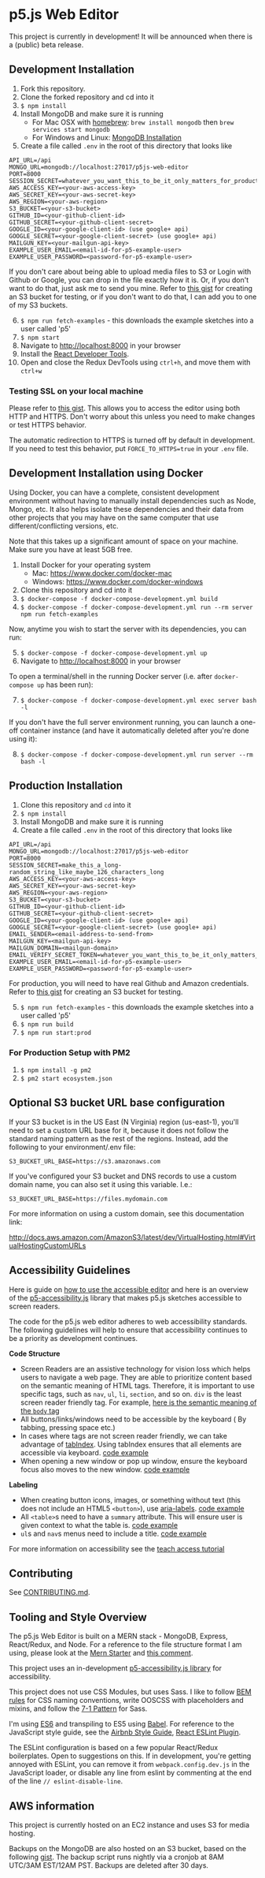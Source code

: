 # p5.js Web Editor

This project is currently in development! It will be announced when there is a (public) beta release.

## Development Installation

1. Fork this repository.
2. Clone the forked repository and cd into it
3. `$ npm install`
4. Install MongoDB and make sure it is running
   * For Mac OSX with [homebrew](http://brew.sh/): `brew install mongodb` then `brew services start mongodb`
   * For Windows and Linux: [MongoDB Installation](https://docs.mongodb.com/manual/installation/)
5. Create a file called `.env` in the root of this directory that looks like

  ```
  API_URL=/api
  MONGO_URL=mongodb://localhost:27017/p5js-web-editor
  PORT=8000
  SESSION_SECRET=whatever_you_want_this_to_be_it_only_matters_for_production
  AWS_ACCESS_KEY=<your-aws-access-key>
  AWS_SECRET_KEY=<your-aws-secret-key>
  AWS_REGION=<your-aws-region>
  S3_BUCKET=<your-s3-bucket>
  GITHUB_ID=<your-github-client-id>
  GITHUB_SECRET=<your-github-client-secret>
  GOOGLE_ID=<your-google-client-id> (use google+ api)
  GOOGLE_SECRET=<your-google-client-secret> (use google+ api)
  MAILGUN_KEY=<your-mailgun-api-key>
  EXAMPLE_USER_EMAIL=<email-id-for-p5-example-user>
  EXAMPLE_USER_PASSWORD=<password-for-p5-example-user>
  ```

   If you don't care about being able to upload media files to S3 or Login with Github or Google, you can drop in the file exactly how it is. Or, if you don't want to do that, just ask me to send you mine. Refer to [this gist](https://gist.github.com/catarak/70c9301f0fd1ac2d6b58de03f61997e3) for creating an S3 bucket for testing, or if you don't want to do that, I can add you to one of my S3 buckets.

6. `$ npm run fetch-examples` - this downloads the example sketches into a user called 'p5'
7. `$ npm start`
8. Navigate to [http://localhost:8000](http://localhost:8000) in your browser
9. Install the [React Developer Tools](https://chrome.google.com/webstore/detail/react-developer-tools/fmkadmapgofadopljbjfkapdkoienihi?hl=en).
10. Open and close the Redux DevTools using `ctrl+h`, and move them with `ctrl+w`

### Testing SSL on your local machine
Please refer to [this gist](https://gist.github.com/andrewn/953ffd5cb17ac2634dc969fc7bdaff3f). This allows you to access the editor using both HTTP and HTTPS. Don't worry about this unless you need to make changes or test HTTPS behavior.

The automatic redirection to HTTPS is turned off by default in development. If you need to test this behavior, put `FORCE_TO_HTTPS=true` in your `.env` file.

## Development Installation using Docker

Using Docker, you can have a complete, consistent development environment without having to manually install dependencies such as Node, Mongo, etc. It also helps isolate these dependencies and their data from other projects that you may have on the same computer that use different/conflicting versions, etc.

Note that this takes up a significant amount of space on your machine. Make sure you have at least 5GB free.

1. Install Docker for your operating system
   * Mac: https://www.docker.com/docker-mac
   * Windows: https://www.docker.com/docker-windows
2. Clone this repository and cd into it
3. `$ docker-compose -f docker-compose-development.yml build`
4. `$ docker-compose -f docker-compose-development.yml run --rm server npm run fetch-examples`

Now, anytime you wish to start the server with its dependencies, you can run:

5. `$ docker-compose -f docker-compose-development.yml up`
6. Navigate to [http://localhost:8000](http://localhost:8000) in your browser

To open a terminal/shell in the running Docker server (i.e. after `docker-compose up` has been run):

7. `$ docker-compose -f docker-compose-development.yml exec server bash -l`

If you don't have the full server environment running, you can launch a one-off container instance (and have it automatically deleted after you're done using it):

8. `$ docker-compose -f docker-compose-development.yml run server --rm bash -l`

## Production Installation
1. Clone this repository and `cd` into it
2. `$ npm install`
3. Install MongoDB and make sure it is running
4. Create a file called `.env` in the root of this directory that looks like

  ```
  API_URL=/api
  MONGO_URL=mongodb://localhost:27017/p5js-web-editor
  PORT=8000
  SESSION_SECRET=make_this_a_long-random_string_like_maybe_126_characters_long
  AWS_ACCESS_KEY=<your-aws-access-key>
  AWS_SECRET_KEY=<your-aws-secret-key>
  AWS_REGION=<your-aws-region>
  S3_BUCKET=<your-s3-bucket>
  GITHUB_ID=<your-github-client-id>
  GITHUB_SECRET=<your-github-client-secret>
  GOOGLE_ID=<your-google-client-id> (use google+ api)
  GOOGLE_SECRET=<your-google-client-secret> (use google+ api)
  EMAIL_SENDER=<email-address-to-send-from>
  MAILGUN_KEY=<mailgun-api-key>
  MAILGUN_DOMAIN=<mailgun-domain>
  EMAIL_VERIFY_SECRET_TOKEN=whatever_you_want_this_to_be_it_only_matters_for_production
  EXAMPLE_USER_EMAIL=<email-id-for-p5-example-user>
  EXAMPLE_USER_PASSWORD=<password-for-p5-example-user>
  ```
  For production, you will need to have real Github and Amazon credentials. Refer to [this gist](https://gist.github.com/catarak/70c9301f0fd1ac2d6b58de03f61997e3) for creating an S3 bucket for testing.

5. `$ npm run fetch-examples` - this downloads the example sketches into a user called 'p5'
6. `$ npm run build`
7. `$ npm run start:prod`

### For Production Setup with PM2
1. `$ npm install -g pm2`
2. `$ pm2 start ecosystem.json`

## Optional S3 bucket URL base configuration

If your S3 bucket is in the US East (N Virginia) region (us-east-1), you'll
need to set a custom URL base for it, because it does not follow the standard
naming pattern as the rest of the regions. Instead, add the following to your
environment/.env file:

```S3_BUCKET_URL_BASE=https://s3.amazonaws.com```

If you've configured your S3 bucket and DNS records to use a custom domain
name, you can also set it using this variable. I.e.:

```S3_BUCKET_URL_BASE=https://files.mydomain.com```

For more information on using a custom domain, see this documentation link:

http://docs.aws.amazon.com/AmazonS3/latest/dev/VirtualHosting.html#VirtualHostingCustomURLs

## Accessibility Guidelines

Here is guide on [how to use the accessible editor](https://gist.github.com/MathuraMG/e86666b7b41fbc8c078bad9aff3f666d) and here is an overview of the [p5-accessibility.js](https://github.com/processing/p5.accessibility) library that makes p5.js sketches accessible to screen readers.

The code for the p5.js web editor adheres to web accessibility standards. The following guidelines will help to ensure that accessibility continues to be a priority as development continues.

**Code Structure**

* Screen Readers are an assistive technology for vision loss which helps users to navigate a web page. They are able to prioritize content based on the semantic meaning of HTML tags. Therefore, it is important to use specific tags, such as `nav`, `ul`, `li`, `section`, and so on. `div` is the least screen reader friendly tag. For example, [here is the semantic meaning of the `body` tag](http://html5doctor.com/element-index/#body)
* All buttons/links/windows need to be accessible by the keyboard ( By tabbing, pressing space etc.)
* In cases where tags are not screen reader friendly, we can take advantage of [tabIndex](http://webaim.org/techniques/keyboard/tabindex). Using tabIndex ensures that all elements are accessible via keyboard. [code example](https://github.com/processing/p5.js-web-editor/blob/master/client/modules/IDE/components/Editor.jsx#L249)
* When opening a new window or pop up window, ensure the keyboard focus also moves to the new window. [code example](https://github.com/processing/p5.js-web-editor/blob/master/client/modules/IDE/components/NewFileForm.jsx#L16)

**Labeling**

* When creating button icons, images, or something without text (this does not include an HTML5 `<button>`), use [aria-labels](https://developer.mozilla.org/en-US/docs/Web/Accessibility/ARIA/ARIA_Techniques/Using_the_aria-label_attribute). [code example](https://github.com/processing/p5.js-web-editor/blob/master/client/modules/IDE/components/Toolbar.jsx#L67)
* All `<table>`s need to have a `summary` attribute. This will ensure user is given context to what the table is. [code example](https://github.com/processing/p5.js-web-editor/blob/master/client/modules/IDE/components/SketchList.jsx#L39)
* `ul`s and `nav`s menus need to include a title. [code example](https://github.com/processing/p5.js-web-editor/blob/master/client/components/Nav.jsx#L7)

For more information on accessibility see the [teach access tutorial](https://teachaccess.github.io/tutorial/)

## Contributing

See [CONTRIBUTING.md](https://github.com/processing/p5.js-web-editor/blob/master/contributing.md).

## Tooling and Style Overview

The p5.js Web Editor is built on a MERN stack - MongoDB, Express, React/Redux, and Node. For a reference to the file structure format I am using, please look at the [Mern Starter](https://github.com/Hashnode/mern-starter) and [this comment](https://github.com/Hashnode/mern-starter/issues/90#issuecomment-221553573).

This project uses an in-development [p5-accessibility.js library](https://github.com/processing/p5.accessibility) for accessibility.

This project does not use CSS Modules, but uses Sass. I like to follow [BEM rules](http://getbem.com/) for CSS naming conventions, write OOSCSS with placeholders and mixins, and follow the [7-1 Pattern](https://sass-guidelin.es/#the-7-1-pattern) for Sass.

I'm using [ES6](http://es6-features.org/) and transpiling to ES5 using [Babel](https://babeljs.io/). For reference to the JavaScript style guide, see the [Airbnb Style Guide](https://github.com/airbnb/javascript), [React ESLint Plugin](https://github.com/yannickcr/eslint-plugin-react).

The ESLint configuration is based on a few popular React/Redux boilerplates. Open to suggestions on this. If in development, you're getting annoyed with ESLint, you can remove it from `webpack.config.dev.js` in the JavaScript loader, or disable any line from eslint by commenting at the end of the line `// eslint-disable-line`.

## AWS information
This project is currently hosted on an EC2 instance and uses S3 for media hosting.

Backups on the MongoDB are also hosted on an S3 bucket, based on the following [gist](https://gist.github.com/eladnava/96bd9771cd2e01fb4427230563991c8d). The backup script runs nightly via a cronjob at 8AM UTC/3AM EST/12AM PST. Backups are deleted after 30 days.

